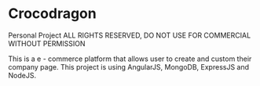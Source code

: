 # Crocodragon
Personal Project
ALL RIGHTS RESERVED, DO NOT USE FOR COMMERCIAL WITHOUT PERMISSION

This is a e - commerce platform that allows user to create and custom their company page. This project is using AngularJS, MongoDB, 
ExpressJS and NodeJS.
